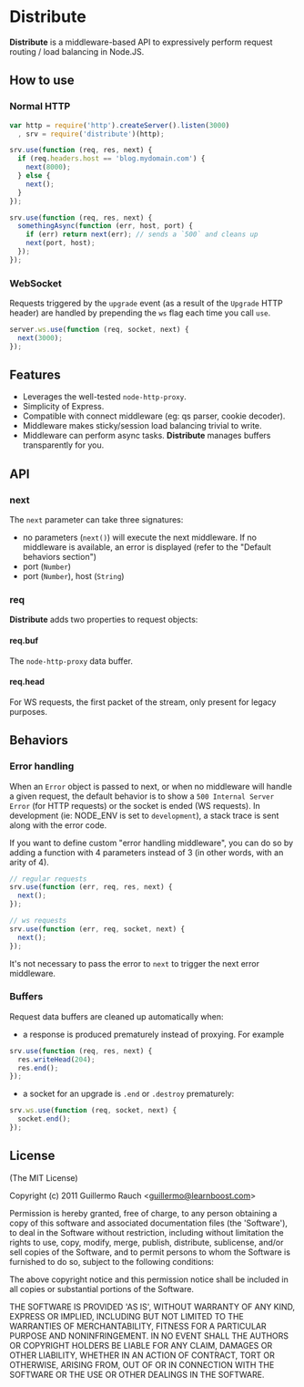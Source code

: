 # Distribute

**Distribute** is a middleware-based API to expressively perform request
routing / load balancing in Node.JS.

## How to use

### Normal HTTP

```js
var http = require('http').createServer().listen(3000)
  , srv = require('distribute')(http);

srv.use(function (req, res, next) {
  if (req.headers.host == 'blog.mydomain.com') {
    next(8000);
  } else {
    next();
  }
});

srv.use(function (req, res, next) {
  somethingAsync(function (err, host, port) {
    if (err) return next(err); // sends a `500` and cleans up
    next(port, host);
  });
});
```

### WebSocket

Requests triggered by the `upgrade` event (as a result of the `Upgrade`
HTTP header) are handled by prepending the `ws` flag each time you call
`use`.

```js
server.ws.use(function (req, socket, next) {
  next(3000);
});
```

## Features

- Leverages the well-tested `node-http-proxy`.
- Simplicity of Express.
- Compatible with connect middleware (eg: qs parser, cookie decoder).
- Middleware makes sticky/session load balancing trivial to write.
- Middleware can perform async tasks.
  **Distribute** manages buffers transparently for you.

## API

### next

The `next` parameter can take three signatures:

  - no parameters (`next()`) will execute the next middleware. If no
    middleware is available, an error is displayed (refer to the "Default
    behaviors section")
  - port (`Number`)
  - port (`Number`), host (`String`)

### req

**Distribute** adds two properties to request objects:

#### req.buf

The `node-http-proxy` data buffer.

#### req.head

For WS requests, the first packet of the stream, only present for legacy
purposes.

## Behaviors

### Error handling

When an `Error` object is passed to next, or when no middleware will
handle a given request, the default behavior is to show a
`500 Internal Server Error` (for HTTP requests) or the socket is ended 
(WS requests). In development (ie: NODE_ENV is set to `development`), a
stack trace is sent along with the error code.

If you want to define custom "error handling middleware", you can do so
by adding a function with 4 parameters instead of 3 (in other words, with
an arity of 4).

```js
// regular requests
srv.use(function (err, req, res, next) {
  next();
});

// ws requests
srv.use(function (err, req, socket, next) {
  next();
});
```

It's not necessary to pass the error to `next` to trigger the next error 
middleware.

### Buffers

Request data buffers are cleaned up automatically when:

  - a response is produced prematurely instead of proxying. For example

  ```js
  srv.use(function (req, res, next) {
    res.writeHead(204);
    res.end();
  });
  ```

  - a socket for an upgrade is `.end` or `.destroy` prematurely:

  ```js
  srv.ws.use(function (req, socket, next) {
    socket.end();
  });
  ```

## License 

(The MIT License)

Copyright (c) 2011 Guillermo Rauch &lt;guillermo@learnboost.com&gt;

Permission is hereby granted, free of charge, to any person obtaining
a copy of this software and associated documentation files (the
'Software'), to deal in the Software without restriction, including
without limitation the rights to use, copy, modify, merge, publish,
distribute, sublicense, and/or sell copies of the Software, and to
permit persons to whom the Software is furnished to do so, subject to
the following conditions:

The above copyright notice and this permission notice shall be
included in all copies or substantial portions of the Software.

THE SOFTWARE IS PROVIDED 'AS IS', WITHOUT WARRANTY OF ANY KIND,
EXPRESS OR IMPLIED, INCLUDING BUT NOT LIMITED TO THE WARRANTIES OF
MERCHANTABILITY, FITNESS FOR A PARTICULAR PURPOSE AND NONINFRINGEMENT.
IN NO EVENT SHALL THE AUTHORS OR COPYRIGHT HOLDERS BE LIABLE FOR ANY
CLAIM, DAMAGES OR OTHER LIABILITY, WHETHER IN AN ACTION OF CONTRACT,
TORT OR OTHERWISE, ARISING FROM, OUT OF OR IN CONNECTION WITH THE
SOFTWARE OR THE USE OR OTHER DEALINGS IN THE SOFTWARE.
